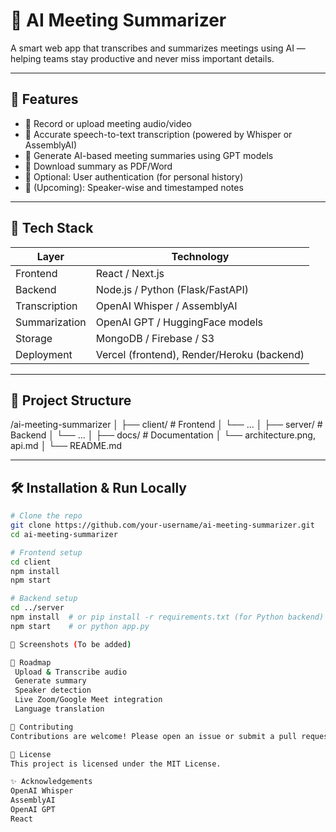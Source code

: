 # 🤖 AI Meeting Summarizer

A smart web app that transcribes and summarizes meetings using AI — helping teams stay productive and never miss important details.

---

## 📌 Features

- 🎤 Record or upload meeting audio/video
- 📝 Accurate speech-to-text transcription (powered by Whisper or AssemblyAI)
- 🧠 Generate AI-based meeting summaries using GPT models
- 📁 Download summary as PDF/Word
- 🔐 Optional: User authentication (for personal history)
- 💬 (Upcoming): Speaker-wise and timestamped notes

---

## 🚀 Tech Stack

| Layer         | Technology               |
|---------------|---------------------------|
| Frontend      | React / Next.js           |
| Backend       | Node.js / Python (Flask/FastAPI) |
| Transcription | OpenAI Whisper / AssemblyAI |
| Summarization | OpenAI GPT / HuggingFace models |
| Storage       | MongoDB / Firebase / S3   |
| Deployment    | Vercel (frontend), Render/Heroku (backend) |

---

## 📁 Project Structure

/ai-meeting-summarizer
│
├── client/ # Frontend
│ └── ...
│
├── server/ # Backend
│ └── ...
│
├── docs/ # Documentation
│ └── architecture.png, api.md
│
└── README.md


---

## 🛠 Installation & Run Locally

```bash
# Clone the repo
git clone https://github.com/your-username/ai-meeting-summarizer.git
cd ai-meeting-summarizer

# Frontend setup
cd client
npm install
npm start

# Backend setup
cd ../server
npm install  # or pip install -r requirements.txt (for Python backend)
npm start    # or python app.py

📸 Screenshots (To be added)

🔮 Roadmap
 Upload & Transcribe audio
 Generate summary
 Speaker detection
 Live Zoom/Google Meet integration
 Language translation

🙌 Contributing
Contributions are welcome! Please open an issue or submit a pull request.

📄 License
This project is licensed under the MIT License.

✨ Acknowledgements
OpenAI Whisper
AssemblyAI
OpenAI GPT
React
